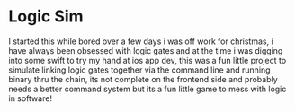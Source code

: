 # Logic Sim
I started this while bored over a few days i was off work for christmas, i have always been obsessed with logic gates and
at the time i was digging into some swift to try my hand at ios app dev, this was a fun little project to simulate linking
logic gates together via the command line and running binary thru the chain, its not complete on the frontend side and probably
needs a better command system but its a fun little game to mess with logic in software!
